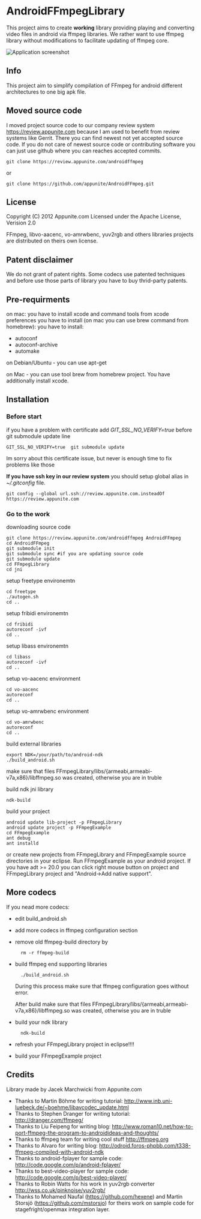 # AndroidFFmpegLibrary
This project aims to create **working** library providing playing and converting video files in android via ffmpeg libraries.
We rather want to use ffmpeg library without modifications to facilitate updating of ffmpeg core.

![Application screenshot](http://s12.postimage.org/o528w8jst/Screenshot1.png)
 
## Info
This project aim to simplify compilation of FFmpeg for android different architectures to one big apk file.

## Moved source code
I moved project source code to our company review system https://review.appunite.com
because I am used to benefit from review systems like Gerrit. There you can find newest not yet accepted source code. If you do not care of newest source code or contributing software you can just use github where you can reaches accepted
commits.

	git clone https://review.appunite.com/androidffmpeg
	
or

	git clone https://github.com/appunite/AndroidFFmpeg.git

## License
Copyright (C) 2012 Appunite.com
Licensed under the Apache License, Verision 2.0

FFmpeg, libvo-aacenc, vo-amrwbenc, yuv2rgb and others libraries projects are distributed on theirs own license.

## Patent disclaimer
We do not grant of patent rights.
Some codecs use patented techniques and before use those parts of library you have to buy thrid-party patents.

## Pre-requirments
on mac: you have to install xcode and command tools from xcode preferences
you have to install (on mac you can use brew command from homebrew):
you have to install:
- autoconf
- autoconf-archive
- automake

on Debian/Ubuntu - you can use apt-get

on Mac - you can use tool brew from homebrew project. You have additionally install xcode. 


## Installation

### Before start
if you have a problem with certificate add *GIT\_SSL\_NO\_VERIFY=true* before git submodule update line

	GIT_SSL_NO_VERIFY=true  git submodule update

Im sorry about this certificate issue, but never is enough time to fix problems like those

**If you have ssh key in our review system** you should setup global alias in *~/.gitconfig* file.

	git config --global url.ssh://review.appunite.com.insteadOf https://review.appunite.com

### Go to the work
downloading source code 

	git clone https://review.appunite.com/androidffmpeg AndroidFFmpeg
	cd AndroidFFmpeg
	git submodule init
	git submodule sync #if you are updating source code
	git submodule update
	cd FFmpegLibrary
	cd jni

setup freetype environemtn

	cd freetype
	./autogen.sh
	cd ..

setup fribidi environemtn

	cd fribidi
	autoreconf -ivf
	cd ..

setup libass environemtn

	cd libass
	autoreconf -ivf
	cd ..

setup vo-aacenc environment

	cd vo-aacenc
	autoreconf
	cd ..

setup vo-amrwbenc environment

	cd vo-amrwbenc
	autoreconf
	cd ..

build external libraries

	export NDK=/your/path/to/android-ndk
	./build_android.sh
	
make sure that files FFmpegLibrary/libs/{armeabi,armeabi-v7a,x86}/libffmpeg.so was created, otherwise you are in truble

build ndk jni library

	ndk-build

build your project

	android update lib-project -p FFmpegLibrary
	android update project -p FFmpegExample
	cd FFmpegExample
	ant debug
	ant installd

or create new projects from FFmpegLibrary and FFmpegExample source directories in your eclipse. 
Run FFmpegExample as your android project.
If you have adt >= 20.0 you can click right mouse button on project and FFmpegLibrary project and "Android->Add native support".

## More codecs
If you nead more codecs:
- edit build_android.sh
- add more codecs in ffmpeg configuration section
- remove old ffmpeg-build directory by

		rm -r ffmpeg-build
	
- build ffmpeg end supporting libraries

		./build_android.sh
		
	During this process make sure that ffmpeg configuration goes without error.
	
	After build make sure that files FFmpegLibrary/libs/{armeabi,armeabi-v7a,x86}/libffmpeg.so was created, otherwise you are in truble

- build your ndk library

		ndk-build

- refresh your FFmpegLibrary project in eclipse!!!!
- build your FFmpegExample project 


## Credits
Library made by Jacek Marchwicki from Appunite.com

- Thanks to Martin Böhme for writing tutorial: http://www.inb.uni-luebeck.de/~boehme/libavcodec_update.html
- Thanks to Stephen Dranger for writing tutorial: http://dranger.com/ffmpeg/
- Thanks to Liu Feipeng for writing blog: http://www.roman10.net/how-to-port-ffmpeg-the-program-to-androidideas-and-thoughts/
- Thanks to ffmpeg team for writing cool stuff http://ffmpeg.org
- Thanks to Alvaro for writing blog: http://odroid.foros-phpbb.com/t338-ffmpeg-compiled-with-android-ndk
- Thanks to android-fplayer for sample code: http://code.google.com/p/android-fplayer/
- Thanks to best-video-player for sample code: http://code.google.com/p/best-video-player/
- Thanks to Robin Watts for his work in yuv2rgb converter http://wss.co.uk/pinknoise/yuv2rgb/
- Thanks to Mohamed Naufal (https://github.com/hexene) and Martin Storsjö (https://github.com/mstorsjo) for theirs work on sample code for stagefright/openmax integration layer.
